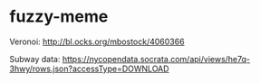 # fuzzy-meme

Veronoi: 
http://bl.ocks.org/mbostock/4060366

Subway data:
https://nycopendata.socrata.com/api/views/he7q-3hwy/rows.json?accessType=DOWNLOAD
